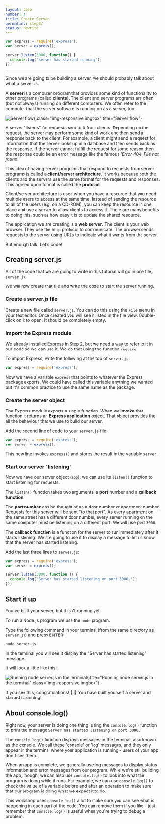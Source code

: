 ```yaml
---
layout: step
number: 3
title: Create Server
permalink: step3/
status: rewrite
---
```


```js
var express = require('express');
var server = express();

server.listen(3000, function() {
  console.log('server has started running');
});
```

***

Since we are going to be building a server, we should probably talk about what a server *is*.

A **server** is a computer program that provides some kind of functionality to other programs (called **clients**). The client and server programs are often (but not always) running on different computers.  We often refer to the computer that the server software is running on as a server, too.

![Server flow](../assets/step3-a.png){:class="img-responsive imgbox" title="Server flow"}

A server "listens" for requests sent to it from clients.  Depending on the request, the server may perform some kind of work and then send a response back to the client.  For example, a client might send a request for information that the server looks up in a database and then sends back as the response.  If the server cannot fulfill the request for some reason then the response could be an error message like the famous *'Error 404: File not found.'*  

This idea of having server programs that respond to requests from server programs is called a **client/server architecture**.  It works because both the clients and the servers use the same format for the requests and responses.  This agreed upon format is called the **protocol**.

Client/server architecture is used when you have a resource that you need multiple users to access at the same time. Instead of sending the resource to all of the users (e.g. on a CD-ROM), you can keep the resource in one place and use a server to allow clients to access it. There are many benefits to doing this, such as how easy it is to update the shared resource.

The application we are creating is a **web server**.  The client is your web browser.  They use the `http` protocol to communicate.  The browser sends requests to the server using URLs to indicate what it wants from the server.

But enough talk.  Let's code!

## Creating server.js

All of the code that we are going to write in this tutorial will go in one file,
`server.js`.  

We will now create that file and write the code to start the server running.

### Create a server.js file

Create a new file called `server.js`. You can do this using the `File` menu in your text editor. Once created you will see it listed in the file view. Double-click on it to open. It should be completely empty.

### Import the Express module

We already installed Express in Step 2, but we need a way to refer to it in our code so we can use it.  We do that using the function `require`.  

To import Express, write the following at the top of `server.js`:

```javascript
var express = require('express');
```

Now we have a variable `express` that points to whatever the Express package  exports.  We could have called this variable anything we wanted but it's common practice to use the same name as the package.

### Create the server object

The Express module exports a single function.  When we **invoke** that function it returns an **Express application** object.  That object provides the all the behaviour that we use to build our server.

Add the second line of code to your `server.js` file:

```javascript
var express = require('express');
var server = express();
```

This new line invokes `express()` and stores the result in the variable `server`.

### Start our server "listening"

Now we have our server object (`app`), we can use its `listen()` function to start listening for requests.

The `listen()` function takes two arguments: a **port** number and a **callback function**.

The **port number** can be thought of as a door number or apartment number.  Requests for this server will be sent "to that port". As every apartment on the same street has a different door number, every server running on the same computer must be listening on a different port. We will use port `3000`.

The **callback function** is a function for the server to run immediately after it starts listening.  We are going to use it to display a message to let us know that the server has started listening.

Add the last three lines to `server.js`:

```javascript
var express = require('express');
var server = express();

server.listen(3000, function () {
  console.log('Server has started listening on port 3000.');
});
```

## Start it up

You've built your server, but it isn't running yet.

To run a Node.js program we use the `node` program.

Type the following command in your terminal (from the same directory as `server.js`) and press ENTER:

```
node server.js
```

<!-- If you are using cloud9, you can also select the file `server.js` in the workspace folder tree and click the `Run` button on the top menu. -->

In the terminal you will see it display the "Server has started listening" message.

It will look a little like this:

![Running node server.js in the terminal](../assets/step3-b.png){:title="Running node server.js in the terminal" class="img-responsive imgbox"}

If you see this, congratulations! :clap: :clap: You have built yourself a server and started it running!

## About console.log()

Right now, your server is doing one thing: using the `console.log()` function to print the message `Server has started listening on port 3000.`

The `console.log()` function displays messages in the terminal, also known as the console. We call these 'console' or 'log' messages, and they only appear in the terminal where your application is running - users of your app don't see them.

When an app is complete, we generally use log messages to display status information and error messages from our program. While we're still building the app, though, we can also use `console.log()` to look into what the program is doing while it runs. For example, we can use `console.log()` to check the value of a variable before and after an operation to make sure that our program is doing what we expect it to do.

This workshop uses `console.log()` a lot to make sure you can see what is happening in each part of the code. You can remove them if you like - just remember that `console.log()` is useful when you're trying to debug a problem.
